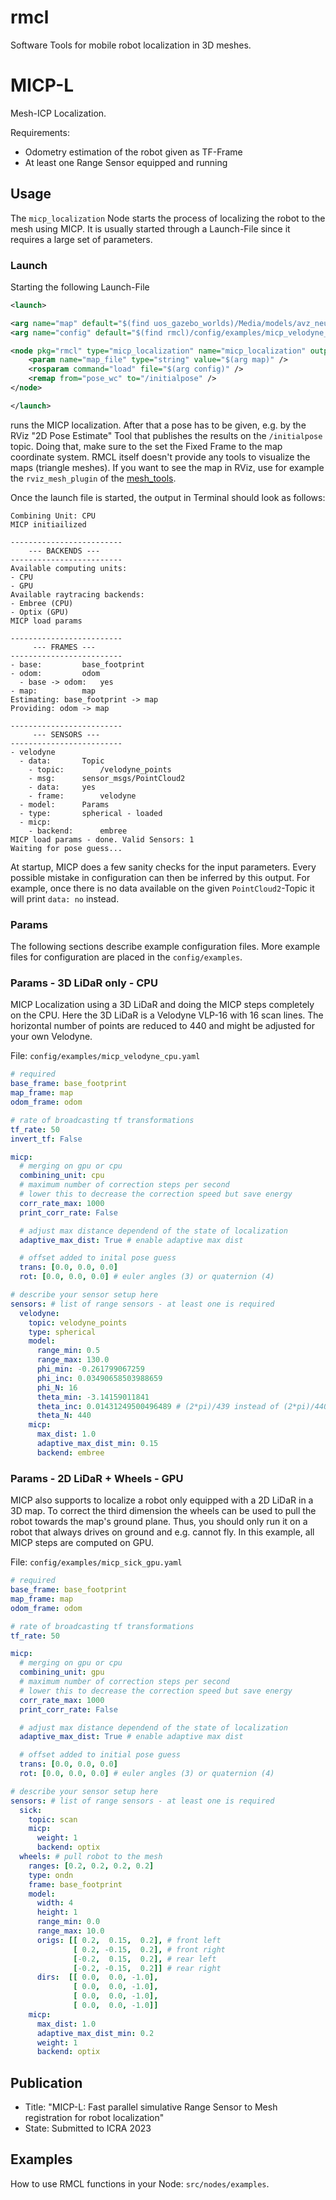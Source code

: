 # rmcl

Software Tools for mobile robot localization in 3D meshes.

# MICP-L

Mesh-ICP Localization.


Requirements:
- Odometry estimation of the robot given as TF-Frame
- At least one Range Sensor equipped and running


## Usage

The `micp_localization` Node starts the process of localizing the robot to the mesh using MICP. 
It is usually started through a Launch-File since it requires a large set of parameters.

### Launch

Starting the following Launch-File

```xml
<launch>

<arg name="map" default="$(find uos_gazebo_worlds)/Media/models/avz_neu.dae" />
<arg name="config" default="$(find rmcl)/config/examples/micp_velodyne_cpu.yaml" />

<node pkg="rmcl" type="micp_localization" name="micp_localization" output="screen">
    <param name="map_file" type="string" value="$(arg map)" />
    <rosparam command="load" file="$(arg config)" />
    <remap from="pose_wc" to="/initialpose" />
</node>

</launch>
```

runs the MICP localization. After that a pose has to be given, e.g. by the RViz "2D Pose Estimate" Tool that publishes the results on the `/initialpose` topic.
Doing that, make sure to the set the Fixed Frame to the map coordinate system.
RMCL itself doesn't provide any tools to visualize the maps (triangle meshes).
If you want to see the map in RViz, use for example the `rviz_mesh_plugin` of the [mesh_tools](https://github.com/uos/mesh_tools).

Once the launch file is started, the output in Terminal should look as follows:

```console
Combining Unit: CPU
MICP initiailized

-------------------------
    --- BACKENDS ---    
-------------------------
Available computing units:
- CPU
- GPU
Available raytracing backends:
- Embree (CPU)
- Optix (GPU)
MICP load params

-------------------------
     --- FRAMES ---      
-------------------------
- base:			base_footprint
- odom:			odom
  - base -> odom:	yes
- map:			map
Estimating: base_footprint -> map
Providing: odom -> map

-------------------------
     --- SENSORS ---     
-------------------------
- velodyne
  - data:		Topic
    - topic:		/velodyne_points
    - msg:		sensor_msgs/PointCloud2
    - data:		yes
    - frame:		velodyne
  - model:		Params
  - type:		spherical - loaded
  - micp:
    - backend:		embree
MICP load params - done. Valid Sensors: 1
Waiting for pose guess...
```

At startup, MICP does a few sanity checks for the input parameters.
Every possible mistake in configuration can then be inferred by this output.
For example, once there is no data available on the given `PointCloud2`-Topic it will print `data: no` instead.


### Params

The following sections describe example configuration files.
More example files for configuration are placed in the `config/examples`.

### Params - 3D LiDaR only - CPU

MICP Localization using a 3D LiDaR and doing the MICP steps completely on the CPU.
Here the 3D LiDaR is a Velodyne VLP-16 with 16 scan lines.
The horizontal number of points are reduced to 440 and might be adjusted for your own Velodyne.


File: `config/examples/micp_velodyne_cpu.yaml`

```yaml
# required
base_frame: base_footprint
map_frame: map
odom_frame: odom

# rate of broadcasting tf transformations
tf_rate: 50
invert_tf: False

micp:
  # merging on gpu or cpu
  combining_unit: cpu
  # maximum number of correction steps per second
  # lower this to decrease the correction speed but save energy 
  corr_rate_max: 1000
  print_corr_rate: False

  # adjust max distance dependend of the state of localization
  adaptive_max_dist: True # enable adaptive max dist

  # offset added to inital pose guess
  trans: [0.0, 0.0, 0.0]
  rot: [0.0, 0.0, 0.0] # euler angles (3) or quaternion (4)  

# describe your sensor setup here
sensors: # list of range sensors - at least one is required
  velodyne:
    topic: velodyne_points
    type: spherical
    model:
      range_min: 0.5
      range_max: 130.0
      phi_min: -0.261799067259
      phi_inc: 0.03490658503988659
      phi_N: 16
      theta_min: -3.14159011841
      theta_inc: 0.01431249500496489 # (2*pi)/439 instead of (2*pi)/440 
      theta_N: 440
    micp:
      max_dist: 1.0
      adaptive_max_dist_min: 0.15
      backend: embree
```

### Params - 2D LiDaR + Wheels - GPU

MICP also supports to localize a robot only equipped with a 2D LiDaR in a 3D map.
To correct the third dimension the wheels can be used to pull the robot towards the map's ground plane. 
Thus, you should only run it on a robot that always drives on ground and e.g. cannot fly.
In this example, all MICP steps are computed on GPU.


File: `config/examples/micp_sick_gpu.yaml`

```yaml
# required
base_frame: base_footprint
map_frame: map
odom_frame: odom

# rate of broadcasting tf transformations
tf_rate: 50

micp:
  # merging on gpu or cpu
  combining_unit: gpu
  # maximum number of correction steps per second
  # lower this to decrease the correction speed but save energy 
  corr_rate_max: 1000
  print_corr_rate: False

  # adjust max distance dependend of the state of localization
  adaptive_max_dist: True # enable adaptive max dist

  # offset added to initial pose guess
  trans: [0.0, 0.0, 0.0]
  rot: [0.0, 0.0, 0.0] # euler angles (3) or quaternion (4)  

# describe your sensor setup here
sensors: # list of range sensors - at least one is required
  sick:
    topic: scan
    micp:
      weight: 1
      backend: optix
  wheels: # pull robot to the mesh
    ranges: [0.2, 0.2, 0.2, 0.2]
    type: ondn
    frame: base_footprint
    model:
      width: 4
      height: 1
      range_min: 0.0
      range_max: 10.0
      origs: [[ 0.2,  0.15,  0.2], # front left 
              [ 0.2, -0.15,  0.2], # front right
              [-0.2,  0.15,  0.2], # rear left
              [-0.2, -0.15,  0.2]] # rear right
      dirs:  [[ 0.0,  0.0, -1.0],
              [ 0.0,  0.0, -1.0],
              [ 0.0,  0.0, -1.0],
              [ 0.0,  0.0, -1.0]]
    micp:
      max_dist: 1.0
      adaptive_max_dist_min: 0.2
      weight: 1
      backend: optix
```



## Publication

- Title: "MICP-L: Fast parallel simulative Range Sensor to Mesh registration for robot localization"
- State: Submitted to ICRA 2023


## Examples

How to use RMCL functions in your Node: `src/nodes/examples`.



